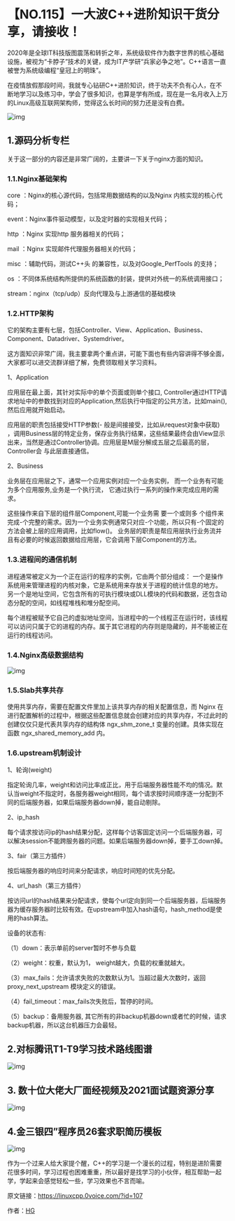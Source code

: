 # 【NO.115】一大波C++进阶知识干货分享，请接收！

2020年是全球IT科技版图震荡和转折之年，系统级软件作为数字世界的核心基础设施，被视为“卡脖子”技术的关键，成为IT产学研“兵家必争之地”。C++语言一直被誉为系统级编程“皇冠上的明珠”。

在疫情放假那段时间，我就专心钻研C++进阶知识，终于功夫不负有心人，在不断地学习以及练习中，学会了很多知识，也算是学有所成，现在是一名月收入上万的Linux高级互联网架构师，觉得这么长时间的努力还是没有白费。

![img](https://pic1.zhimg.com/80/v2-9b95855affa78bfede6b505f254443e4_720w.webp)

## 1.源码分析专栏

关于这一部分的内容还是非常广阔的，主要讲一下关于nginx方面的知识。

### 1.1.Nginx基础架构

core ：Nginx的核心源代码，包括常用数据结构的以及Nginx 内核实现的核心代码；

event：Nginx事件驱动模型，以及定时器的实现相关代码；

http ：Nginx 实现http 服务器相关的代码；

mail ：Nginx 实现邮件代理服务器相关的代码；

misc ：辅助代码，测试C++头 的兼容性，以及对Google_PerfTools 的支持；

os ：不同体系统结构所提供的系统函数的封装，提供对外统一的系统调用接口；

stream：nginx（tcp/udp）反向代理及与上游通信的基础模块

### 1.2.HTTP架构

它的架构主要有七层，包括Controller、View、Application、Business、Component、Datadriver、Systemdriver。

这方面知识非常广阔，我主要拿两个重点讲，可能下面也有些内容讲得不够全面，大家都可以进交流群详细了解，免费领取相关学习资料。

1、Application

应用层在最上面，其针对实际中的单个页面或则单个接口, Controller通过HTTP请求地址中的参数找到对应的Application,然后执行中指定的公共方法，比如main(), 然后应用就开始启动。

应用层的职责包括接受HTTP参数(- 般是间接接受，比如从request对象中获取) ，调用Business层的特定业务，保存业务执行结果，这些结果最终会由View显示出来，当然是通过Controller协调。应用层是M层分解成五层之后最高的层，Controller会 与此层直接通信。

2、Business

业务层在应用层之下，通常一个应用实例对应一个业务实例， 而一个业务有可能为多个应用服务,业务是一个执行流， 它通过执行一系列的操作来完成应用的需求。

这些操作来自下层的组件层Component,可能一个业务需 要一个或则多 个组件来完成-个完整的需求。因为一个业务实例通常只对应-个功能，所以只有-个固定的方法会被上层的应用调用，比如flow()。 业务层的职责是帮应用层执行业务流并且有必要的时候返回数据给应用层，它会调用下层Component的方法。

### 1.3.进程间的通信机制

进程通常被定义为一个正在运行的程序的实例，它由两个部分组成：
一个是操作系统用来管理进程的内核对象，它是系统用来存放关于进程的统计信息的地方。
另一个是地址空间，它包含所有的可执行模块或DLL模块的代码和数据，还包含动态分配的空间，如线程堆栈和堆分配空间。

每个进程被赋予它自己的虚拟地址空间，当进程中的一个线程正在运行时，该线程可以访问只属于它的进程的内存。属于其它进程的内存则是隐藏的，并不能被正在运行的线程访问。

### 1.4.Nginx高级数据结构

![img](https://pic2.zhimg.com/80/v2-c21d86c61bb6a3d5756d945a3fde65ed_720w.webp)

### 1.5.Slab共享共存

使用共享内存，需要在配置文件里加上该共享内存的相关配置信息，而 Nginx 在进行配置解析的过程中，根据这些配置信息就会创建对应的共享内存，不过此时的创建仅仅只是代表共享内存的结构体 ngx_shm_zone_t 变量的创建。具体实现在函数 ngx_shared_memory_add 内。

### 1.6.upstream机制设计

1、轮询(weight)

指定轮询几率，weight和访问比率成正比，用于后端服务器性能不均的情况。默认当weight不指定时，各服务器weight相同，每个请求按时间顺序逐一分配到不同的后端服务器，如果后端服务器down掉，能自动剔除。

2、ip_hash

每个请求按访问ip的hash结果分配，这样每个访客固定访问一个后端服务器，可以解决session不能跨服务器的问题。如果后端服务器down掉，要手工down掉。

3、fair（第三方插件）

按后端服务器的响应时间来分配请求，响应时间短的优先分配。

4、url_hash（第三方插件）

按访问url的hash结果来分配请求，使每个url定向到同一个后端服务器，后端服务器为缓存服务器时比较有效。在upstream中加入hash语句，hash_method是使用的hash算法。

设备的状态有:

（1）down：表示单前的server暂时不参与负载

（2）weight：权重，默认为1， weight越大，负载的权重就越大。

（3）max_fails：允许请求失败的次数默认为1。当超过最大次数时，返回proxy_next_upstream 模块定义的错误。

（4）fail_timeout：max_fails次失败后，暂停的时间。

（5）backup：备用服务器, 其它所有的非backup机器down或者忙的时候，请求backup机器，所以这台机器压力会最轻。



## 2.对标腾讯T1-T9学习技术路线图谱

![img](https://pic4.zhimg.com/80/v2-0136174b9a47c53154bd90972b8b93b3_720w.webp)

## **3. 数十位大佬大厂面经视频及2021面试题资源分享**

![img](https://pic1.zhimg.com/80/v2-238077f1b5caa91c38999aac3cd24bfc_720w.webp)

## **4.金三银四”程序员26套求职简历模板**

![img](https://pic4.zhimg.com/80/v2-8eea469345276a43b1f78991b5d4e8f3_720w.webp)

作为一个过来人给大家提个醒，C++的学习是一个漫长的过程，特别是进阶需要花很多时间，学习过程也困难重重，所以最好是找学习的小伙伴，相互帮助一起学，学起来会感觉轻松一些，学习效果也不言而喻。

原文链接：https://linuxcpp.0voice.com/?id=107

作者：[HG](https://linuxcpp.0voice.com/?auth=10)